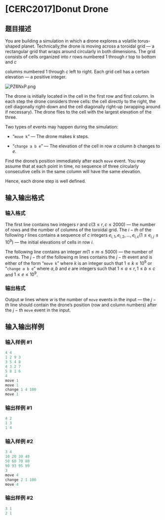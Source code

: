 # [CERC2017]Donut Drone

## 题目描述

You are building a simulation in which a drone explores a volatile torus-shaped planet. Technically,the drone is moving across a toroidal grid — a rectangular grid that wraps around circularly in both dimensions. The grid consists of cells organized into $r$ rows numbered $1$ through $r$ top to bottom and $c$

columns numbered $1$ through $c$ left to right. Each grid cell has a certain elevation — a positive integer.

![PZ6NxP.png](https://s1.ax1x.com/2018/07/06/PZ6NxP.png)

The drone is initially located in the cell in the first row and first column. In each step the drone considers three cells: the cell directly to the right, the cell diagonally right-down and the cell diagonally right-up (wrapping around if necessary). The drone flies to the cell with the largest elevation of the three.

Two types of events may happen during the simulation:

- “``move k``” — The drone makes $k$ steps.

- “``change a b e``” — The elevation of the cell in row $a$ column $b$ changes to $e$.

Find the drone’s position immediately after each ``move`` event. You may assume that at each point in time, no sequence of three circularly consecutive cells in the same column will have the same elevation.

Hence, each drone step is well defined.

## 输入输出格式

### 输入格式

The first line contains two integers $r$ and $c(3 \le r,c \le 2 000)$ — the number of rows and the number of columns of the toroidal grid. The $i-th$ of the following $r$ lines contains a sequence of $c$ integers $e_{i,1},e_{i,2},...,e_{i,c}(1 \le e_{i,j} \le 10^9)$ — the initial elevations of cells in row $i$.

The following line contains an integer $m(1 \le m \le 5 000)$ — the number of events. The $j-th$ of the following $m$ lines contains the $j-th$ event and is either of the form “``move k``” where $k$ is an integer such that $1 \le k \le 10^9$ or “``change a b e``” where $a,b$ and $e$ are integers such that $1 \le a \le r, 1 \le b \le c$ and $1 \le e \le 10^9$.

### 输出格式

Output $w$ lines where $w$ is the number of ``move`` events in the input — the $j-th$ line should contain the drone’s position (row and column numbers) after the $j-th$ ``move`` event in the input.

## 输入输出样例

### 输入样例 #1

```cpp
4 4
1 2 9 3
3 5 4 8
4 3 2 7
5 8 1 6
4
move 1
move 1
change 1 4 100
move 1

```
### 输出样例 #1

```cpp
4 2
1 3
1 4

```
### 输入样例 #2

```cpp
3 4
10 20 30 40
50 60 70 80
90 93 95 99
3
move 4
change 2 1 100
move 4

```
### 输出样例 #2

```cpp
3 1
2 1

```
